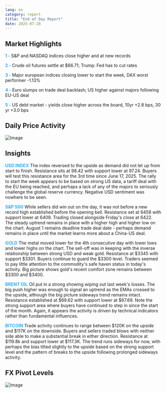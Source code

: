 ```yaml
---
lang: en
category: report
title: "End of Day Report"
date: 2025-07-28
---
```



<h2>Market Highlights</h2>
<strong style="color: #2caef7;">1 - </strong> S&P and NASDAQ indices close higher and at new records

<strong style="color: #2caef7;">2 - </strong> Crude oil futures settle at $66.71; Trump: Fed has to cut rates

<strong style="color: #2caef7;">3 - </strong> Major european indices closing lower to start the week, DAX worst performer -1.13%

<strong style="color: #2caef7;">4 - </strong> Euro slumps on trade deal backlash; US higher against majors following EU-US deal


<strong style="color: #2caef7;">5 - </strong> US debt market - yields close higher across the board, 10yr +2.8 bps, 30 yr +3.0 bps



<h2>Daily Price Activity</h2>
<img src="https://markleighedu.github.io/img/Jul-2025/28-Jul-2025/price.jpg" alt="Image"/>

<h2>Insights</h2>
<strong style="color: #2caef7;">USD INDEX</strong> The index reversed to the upside as demand did not let up from start to finish. Resistance sits at 98.42 with support lower at 97.24. Buyers will test this resistance area for the 3rd time since June 17, 2025. The rally to start the week appears to be based on strong US data, a tariff deal with the EU being reached, and perhaps a lack of any of the majors to seriously challenge the global reserve currency. Negative USD sentiment was nowhere to be seen.  

<strong style="color: #2caef7;">S&P 500</strong> While sellers did win out on the day, it was not before a new record high established before the opening bell. Resistance set at 6458 with support lower at 6409. Trading closed alongside Friday's close at 6422. The steady uptrend remains in place with a higher high and higher low on the chart. August 1 remains deadline trade deal date - perhaps demand remains in place until the market learns more about a China-US deal. 

<strong style="color: #2caef7;">GOLD</strong> The metal moved lower for the 4th consecutive day with lower lows and lower highs on the chart. The sell-off was in keeping with the inverse relationship between strong USD and weak gold. Resistance at $3345 with support $3301. Buyers continue to guard the $3300 level. Traders seemed to pay little attention to the commodity's safe haven status in today's activity. Big picture shows gold's recent comfort zone remains between $3300 and $3400.    

<strong style="color: #2caef7;">BRENT OIL</strong> Oil put in a strong showing wiping out last week's losses. The big push higher was enough to signal an uptrend as the EMAs crossed to the upside, although the big picture sideways trend remains intact. Resistance established at $69.62 with support lower at $67.69. Note the strong support area where buyers have continued to step in since the start of the month. Again, it appears the activity is driven by technical indicators rather than fundamental influences. 

<strong style="color: #2caef7;">BITCOIN</strong> Trade activity continues to range between $120K on the upside and $117K on the downside. Buyers and sellers traded blows with neither side able to make a substantial break in either direction. Resistance at $119.8k and support lower at $117.3K. The trend runs sideways for now, with perhaps the bias tilted slightly to the upside based on the strong support level and the pattern of breaks to the upside following prolonged sideways activity.  



<h2>FX Pivot Levels</h2>
<img src="https://markleighedu.github.io/img/Jul-2025/28-Jul-2025/pivot.jpg" alt="Image"/>